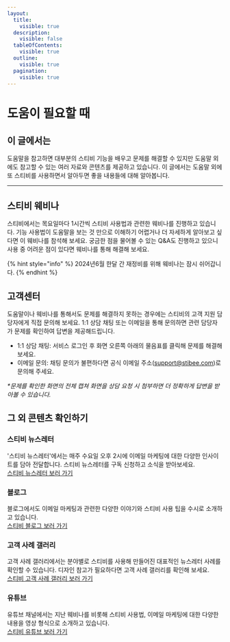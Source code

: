 ```yaml
---
layout:
  title:
    visible: true
  description:
    visible: false
  tableOfContents:
    visible: true
  outline:
    visible: true
  pagination:
    visible: true
---
```


# 도움이 필요할 때

## 이 글에서는

도움말을 참고하면 대부분의 스티비 기능을 배우고 문제를 해결할 수 있지만 도움말 외에도 참고할 수 있는 여러 자료와 콘텐츠를 제공하고 있습니다. 이 글에서는 도움말 외에 또 스티비를 사용하면서 알아두면 좋을 내용들에 대해 알아봅니다.

***

## 스티비 웨비나

스티비에서는 목요일마다 1시간씩 스티비 사용법과 관련한 웨비나를 진행하고 있습니다. 기능 사용법이 도움말을 보는 것 만으로 이해하기 어렵거나 더 자세하게 알아보고 싶다면 이 웨비나를 참석해 보세요. 궁금한 점을 물어볼 수 있는 Q\&A도 진행하고 있으니 사용 중 어려운 점이 있다면 웨비나를 통해 해결해 보세요.

{% hint style="info" %}
2024년6월 한달 간 재정비를 위해 웨비나는 잠시 쉬어갑니다.&#x20;
{% endhint %}



## 고객센터

도움말이나 웨비나를 통해서도 문제를 해결하지 못하는 경우에는 스티비의 고객 지원 담당자에게 직접 문의해 보세요. 1:1 상담 채팅 또는 이메일을 통해 문의하면 관련 담당자가 문제를 확인하여 답변을 제공해드립니다.&#x20;

* 1:1 상담 채팅: 서비스 로그인 후 화면 오른쪽 아래의 물음표를 클릭해 문제를 해결해 보세요.
* 이메일 문의: 채팅 문의가 불편하다면 공식 이메일 주소([support@stibee.com](mailto:support@stibee.com))로 문의해 주세요.

_\*문제를 확인한 화면의 전체 캡쳐 화면을 상담 요청 시 첨부하면 더 정확하게 답변을 받아볼 수 있습니다._



## 그 외 콘텐츠 확인하기

### 스티비 뉴스레터

'스티비 뉴스레터'에서는 매주 수요일 오후 2시에 이메일 마케팅에 대한 다양한 인사이트를 담아 전달합니다. 스티비 뉴스레터를 구독 신청하고 소식을 받아보세요.\
[스티비 뉴스레터 보러 가기](https://syoletter.stibee.com)

### 블로그

블로그에서도 이메일 마케팅과 관련한 다양한 이야기와 스티비 사용 팁을 수시로 소개하고 있습니다.\
[스티비 블로그 보러 가기](https://blog.stibee.com)

### 고객 사례 갤러리

고객 사례 갤러리에서는 분야별로 스티비를 사용해 만들어진 대표적인 뉴스레터 사례를 확인할 수 있습니다. 디자인 참고가 필요하다면 고객 사례 갤러리를 확인해 보세요.\
[스티비 고객 사례 갤러리 보러 가기](https://gallery.stibee.com)

### 유튜브&#x20;

유튜브 채널에서는 지난 웨비나를 비롯해 스티비 사용법, 이메일 마케팅에 대한 다양한 내용을 영상 형식으로 소개하고 있습니다.\
[스티비 유튜브 보러 가기](https://www.youtube.com/@stibeemail)
